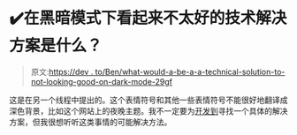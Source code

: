 # ✔️在黑暗模式下看起来不太好的技术解决方案是什么？

> 原文:[https://dev . to/Ben/what-would-a-be-a-a-technical-solution-to-not-looking-good-on-dark-mode-29gf](https://dev.to/ben/what-would-be-a-technical-solution-to-not-looking-good-on-dark-mode-29gf)

这是在另一个线程中提出的。这个表情符号和其他一些表情符号不能很好地翻译成深色背景，比如这个网站上的夜晚主题。我不一定要为[开发到](https://dev.to/)寻找一个具体的解决方案，但我很想听听这类事情的可能解决方法。